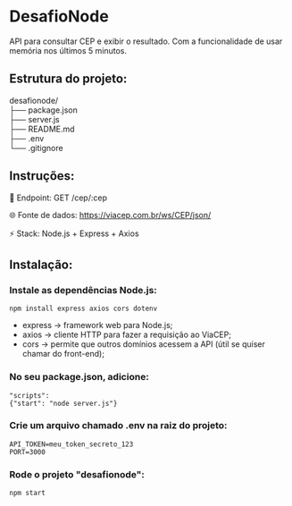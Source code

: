 # DesafioNode
API para consultar CEP e exibir o resultado. Com a funcionalidade de usar memória nos últimos 5 minutos.

## Estrutura do projeto:

desafionode/   
├── package.json   
├── server.js   
├── README.md   
├── .env   
└── .gitignore


## Instruções:

🔗 Endpoint: GET /cep/:cep

🌐 Fonte de dados: https://viacep.com.br/ws/CEP/json/

⚡ Stack: Node.js + Express + Axios

## Instalação:

### Instale as dependências Node.js: 

```npm install express axios cors dotenv```

- express → framework web para Node.js;
- axios → cliente HTTP para fazer a requisição ao ViaCEP;
- cors → permite que outros domínios acessem a API (útil se quiser chamar do front-end);

### No seu package.json, adicione:

 ```
 "scripts":
 {"start": "node server.js"}
 ```

### Crie um arquivo chamado .env na raiz do projeto:

 ```
 API_TOKEN=meu_token_secreto_123
 PORT=3000
 ```

### Rode o projeto "desafionode":

```npm start```

